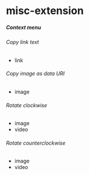 # misc-extension
##### Context menu
###### Copy link text
 * link
###### Copy image as data URI
 * image
###### Rotate clockwise
 * image
 * video
###### Rotate counterclockwise
 * image
 * video
